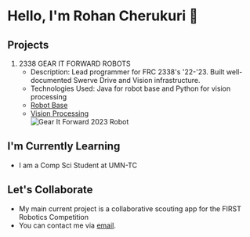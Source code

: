 # Hello, I'm Rohan Cherukuri 👋

##  Projects

1. 2338 GEAR IT FORWARD ROBOTS
   - Description: Lead programmer for FRC 2338's '22-'23. Built well-documented Swerve Drive and Vision infrastructure.
   - Technologies Used: Java for robot base and Python for vision processing
   - [Robot Base](https://github.com/Team2338/FRC2023)
   - [Vision Processing](https://github.com/greenden007/VisionBaseFRC)\
![Gear It Forward 2023 Robot](https://i.imgur.com/5VG4UFuh.jpg)

## I'm Currently Learning

- I am a Comp Sci Student at UMN-TC

## Let's Collaborate

- My main current project is a collaborative scouting app for the FIRST Robotics Competition
- You can contact me via [email](mailto:rcherukuri10@gmail.com).

